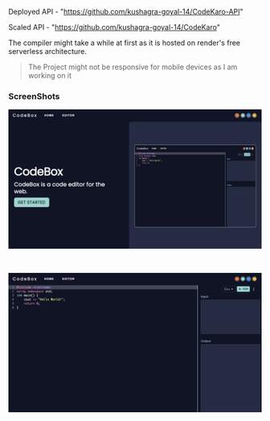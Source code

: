Deployed API - "https://github.com/kushagra-goyal-14/CodeKaro-API"

Scaled API - "https://github.com/kushagra-goyal-14/CodeKaro"

The compiler might take a while at first as it is hosted on render's free serverless architecture.

> The Project might not be responsive for mobile devices as I am working on it

### ScreenShots

![CodeKaro](./screenshots/img2.png)

<br>

![CodeKaro](./screenshots/img.png)
